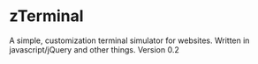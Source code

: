 # zTerminal
A simple, customization terminal simulator for websites. Written in javascript/jQuery and other things. 
Version 0.2
